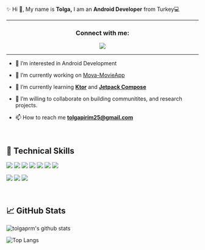 ✨ Hi 👋, My name is **Tolga,** I am an **Android Developer** from Turkey💻 

---

<h3 align="center">Connect with me:</h3>
<p align="center">
<a href="https://linkedin.com/in/tolga-pirim-7b0b10168"/>
<img src="https://img.shields.io/badge/LinkedIn-0077B5?style=for-the-badge&logo=linkedin&logoColor=white">
</a>
</p>

___
- 👀 I’m interested in Android Development
- 🔭 I’m currently working on [Mova-MovieApp](https://github.com/tolgaprm/Mova-MovieApp)

- 🌱 I’m currently learning **[Ktor](https://ktor.io/docs/welcome.html)** and **[Jetpack Compose](https://developer.android.com/jetpack/compose)**
- 👯 I’m willing to collaborate on building communitites, and research projects.

- 📫 How to reach me **tolgapirim25@gmail.com**

<br>

## 💼 Technical Skills

![](https://img.shields.io/badge/Code-Android-informational?style=flat&logo=android&color=01EB4F)
![](https://img.shields.io/badge/Code-Java-informational?style=flat&logo=java&color=3246FF)
![](https://img.shields.io/badge/Code-Firebase-informational?style=flat&logo=firebase&color=orange)
![](https://img.shields.io/badge/Code-Kotlin-informational?style=flat&logo=kotlin&color=blue)
![](https://img.shields.io/badge/Code-SQLite-informational?style=flat&logo=SQLite&color=003B57)
![](https://img.shields.io/badge/Code-MongoDB-informational?style=flat&logo=MongoDB&color=00ED64)
![](https://img.shields.io/badge/Code-Ktor-informational?style=flat&logo=Ktor&color=9968FE)


<div></div>

![](https://img.shields.io/badge/Tools-Postman-informational?style=flat&logo=Postman&color=orange)
![](https://img.shields.io/badge/Tools-GitHub-informational?style=flat&logo=GitHub&color=181717)
![](https://img.shields.io/badge/Tools-Git-informational?style=flat&logo=Git&color=F05032)


<br>

## 📈 GitHub Stats 

![tolgaprm's github stats](https://github-readme-stats.vercel.app/api?username=tolgaprm&show_icons=true&theme=merko)

![Top Langs](https://github-readme-stats.vercel.app/api/top-langs/?username=tolgaprm&layout=compact&theme=merko)




</div>




